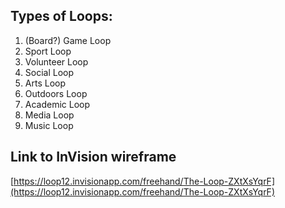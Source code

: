 ## Types of Loops:
1. (Board?) Game Loop
2. Sport Loop
3. Volunteer Loop
4. Social Loop
5. Arts Loop
6. Outdoors Loop
7. Academic Loop
8. Media Loop
9. Music Loop

## Link to InVision wireframe
[https://loop12.invisionapp.com/freehand/The-Loop-ZXtXsYqrF](https://loop12.invisionapp.com/freehand/The-Loop-ZXtXsYqrF)
